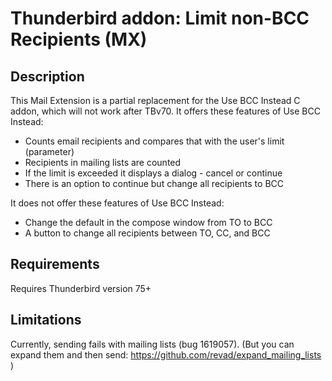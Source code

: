 # Thunderbird addon: Limit non-BCC Recipients (MX)

## Description

This Mail Extension is a partial replacement for the Use BCC Instead C addon, which will not work after TBv70. 
It offers these features of Use BCC Instead:
* Counts email recipients and compares that with the user's limit (parameter)
* Recipients in mailing lists are counted
* If the limit is exceeded it displays a dialog - cancel or continue
* There is an option to continue but change all recipients to BCC

It does not offer these features of Use BCC Instead:
* Change the default in the compose window from TO to BCC
* A button to change all recipients between TO, CC, and BCC

## Requirements

Requires Thunderbird version 75+

## Limitations

Currently, sending fails with mailing lists (bug 1619057).
(But you can expand them and then send: https://github.com/revad/expand_mailing_lists )
